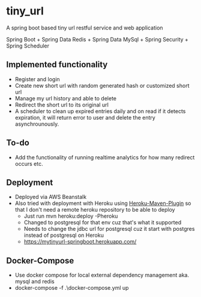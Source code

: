 # tiny_url

A spring boot based tiny url restful service and web application

Spring Boot + Spring Data Redis + Spring Data MySql + Spring Security + Spring Scheduler

## Implemented functionality
- Register and login
- Create new short url with random generated hash or customized short url
- Manage my url history and able to delete
- Redirect the short url to its original url
- A scheduler to clean up expired entries daily and on read if it detects expiration, it will return error to user and delete the entry asynchrounously.

## To-do
- Add the functionality of running realtime analytics for how many redirect occurs etc.
## Deployment
- Deployed via AWS Beanstalk
- Also tried with deployment with Heroku using [Heroku-Maven-Plugin](https://github.com/heroku/heroku-maven-plugin) so that I don't need a remote heroku repository to be able to deploy
   - Just run mvn heroku:deploy -Pheroku
   - Changed to postgresql for that env cuz that's what it supported
   - Needs to change the jdbc url for postgresql cuz it start with postgres instead of postgresql on Heroku
   - https://mytinyurl-springboot.herokuapp.com/ 

## Docker-Compose
- Use docker compose for local external dependency management aka. mysql and redis
- docker-compose -f .\docker-compose.yml up


